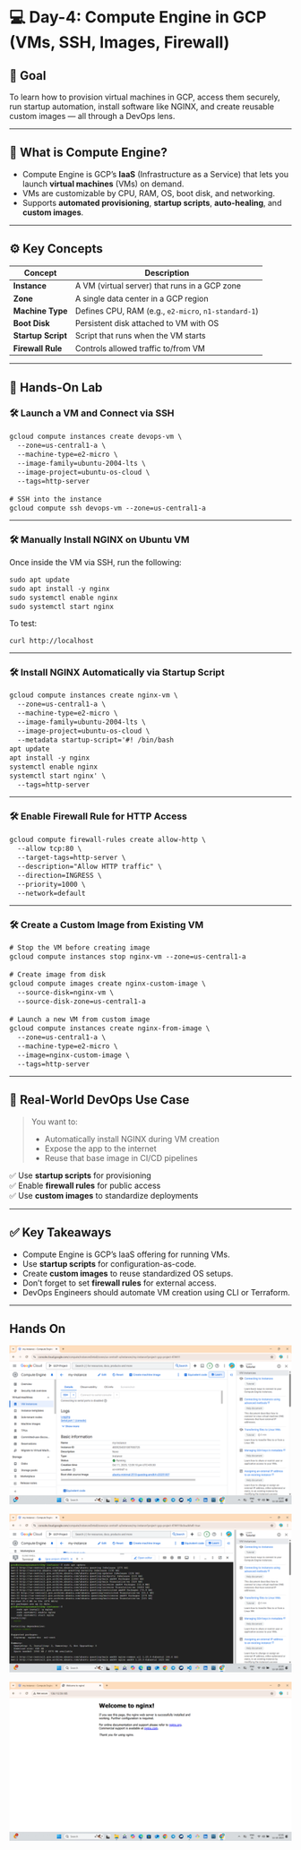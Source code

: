 # 💻 Day-4: Compute Engine in GCP (VMs, SSH, Images, Firewall)

## 🎯 Goal
To learn how to provision virtual machines in GCP, access them securely, run startup automation, install software like NGINX, and create reusable custom images — all through a DevOps lens.

---

## 🧱 What is Compute Engine?

- Compute Engine is GCP’s **IaaS** (Infrastructure as a Service) that lets you launch **virtual machines** (VMs) on demand.
- VMs are customizable by CPU, RAM, OS, boot disk, and networking.
- Supports **automated provisioning**, **startup scripts**, **auto-healing**, and **custom images**.

---

## ⚙️ Key Concepts

| Concept           | Description |
|------------------|-------------|
| **Instance**      | A VM (virtual server) that runs in a GCP zone |
| **Zone**          | A single data center in a GCP region |
| **Machine Type**  | Defines CPU, RAM (e.g., `e2-micro`, `n1-standard-1`) |
| **Boot Disk**     | Persistent disk attached to VM with OS |
| **Startup Script**| Script that runs when the VM starts |
| **Firewall Rule** | Controls allowed traffic to/from VM |

---

## 🧪 Hands-On Lab

### 🛠️ Launch a VM and Connect via SSH

    gcloud compute instances create devops-vm \
      --zone=us-central1-a \
      --machine-type=e2-micro \
      --image-family=ubuntu-2004-lts \
      --image-project=ubuntu-os-cloud \
      --tags=http-server

    # SSH into the instance
    gcloud compute ssh devops-vm --zone=us-central1-a

---

### 🛠️ Manually Install NGINX on Ubuntu VM

Once inside the VM via SSH, run the following:

    sudo apt update
    sudo apt install -y nginx
    sudo systemctl enable nginx
    sudo systemctl start nginx

To test:

    curl http://localhost

---

### 🛠️ Install NGINX Automatically via Startup Script

    gcloud compute instances create nginx-vm \
      --zone=us-central1-a \
      --machine-type=e2-micro \
      --image-family=ubuntu-2004-lts \
      --image-project=ubuntu-os-cloud \
      --metadata startup-script='#! /bin/bash
    apt update
    apt install -y nginx
    systemctl enable nginx
    systemctl start nginx' \
      --tags=http-server

---

### 🛠️ Enable Firewall Rule for HTTP Access

    gcloud compute firewall-rules create allow-http \
      --allow tcp:80 \
      --target-tags=http-server \
      --description="Allow HTTP traffic" \
      --direction=INGRESS \
      --priority=1000 \
      --network=default

---

### 🛠️ Create a Custom Image from Existing VM

    # Stop the VM before creating image
    gcloud compute instances stop nginx-vm --zone=us-central1-a

    # Create image from disk
    gcloud compute images create nginx-custom-image \
      --source-disk=nginx-vm \
      --source-disk-zone=us-central1-a

    # Launch a new VM from custom image
    gcloud compute instances create nginx-from-image \
      --zone=us-central1-a \
      --machine-type=e2-micro \
      --image=nginx-custom-image \
      --tags=http-server

---

## 🧠 Real-World DevOps Use Case

> You want to:
> - Automatically install NGINX during VM creation
> - Expose the app to the internet
> - Reuse that base image in CI/CD pipelines

✅ Use **startup scripts** for provisioning  
✅ Enable **firewall rules** for public access  
✅ Use **custom images** to standardize deployments

---

## ✅ Key Takeaways

- Compute Engine is GCP’s IaaS offering for running VMs.
- Use **startup scripts** for configuration-as-code.
- Create **custom images** to reuse standardized OS setups.
- Don’t forget to set **firewall rules** for external access.
- DevOps Engineers should automate VM creation using CLI or Terraform.

---
## Hands On
![vm creation](https://github.com/Prudhvi5442/GCP-Google-Cloud-Platform-/blob/057fb0b58e9ffcc61f476fea12fb8629b7d2df47/images/Screenshot%202025-10-11%20121007.png)

![nginx installation](https://github.com/Prudhvi5442/GCP-Google-Cloud-Platform-/blob/057fb0b58e9ffcc61f476fea12fb8629b7d2df47/images/Screenshot%202025-10-11%20121622.png)

![nginx](https://github.com/Prudhvi5442/GCP-Google-Cloud-Platform-/blob/057fb0b58e9ffcc61f476fea12fb8629b7d2df47/images/Screenshot%202025-10-11%20121650.png)
